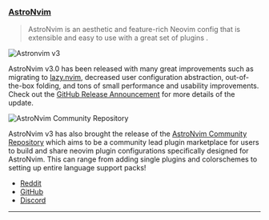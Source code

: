 <h3 id="update-AstroNvim">
  <a href="#update-AstroNvim">
    <span class="icon-text">
      <span class="icon">
        <i class="fa-solid fa-book"></i>
      </span>
    </span>
    <span>AstroNvim</span>
  </a>
</h3>

> AstroNvim is an aesthetic and feature-rich Neovim config that is extensible and easy to use with a great set of
> plugins .

![Astronvim v3](https://preview.redd.it/7qgozrovuxma1.png?width=1143&format=png&auto=webp&v=enabled&s=d4c3287c004903cfc4274c3a3064d9fc4cad0529)

AstroNvim v3.0 has been released with many great improvements such as migrating to [lazy.nvim](https://github.com/folke/lazy.nvim), decreased user configuration abstraction, out-of-the-box folding, and tons of small performance and usability improvements. Check out the [GitHub Release Announcement](https://github.com/AstroNvim/AstroNvim/releases/tag/v3.0.0) for more details of the update.

![AstroNvim Community Repository](https://preview.redd.it/wx74zkyxtxma1.png?width=882&format=png&auto=webp&v=enabled&s=a34a26d458f7d49c0d849ba5d2850ca6d1ecc7bd)

AstroNvim v3 has also brought the release of the [AstroNvim Community Repository](https://github.com/AstroNvim/astrocommunity) which aims to be a community lead plugin marketplace for users to build and share neovim plugin configurations specifically designed for AstroNvim. This can range from adding single plugins and colorschemes to setting up entire language support packs!

- [Reddit](https://www.reddit.com/r/neovim/comments/11ntuef/astronvim_v30_now_with_lazynvim_and_a_plugin/)
- [GitHub](https://github.com/AstroNvim/AstroNvim)
- [Discord](https://discord.gg/AstroNvim)

---
